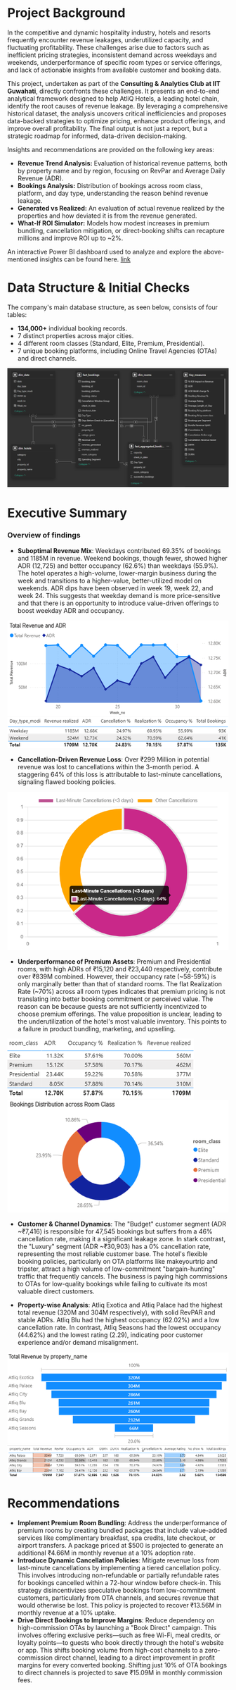 # Project Background
 In the competitive and dynamic hospitality industry, hotels and resorts frequently encounter
 revenue leakages, underutilized capacity, and fluctuating profitability. These challenges arise
 due to factors such as inefficient pricing strategies, inconsistent demand across weekdays and
 weekends, underperformance of specific room types or service offerings, and lack of actionable
 insights from available customer and booking data.
 
This project, undertaken as part of the **Consulting & Analytics Club at IIT Guwahati**, directly confronts these challenges. It presents an end-to-end analytical framework designed to help AtliQ Hotels, a leading hotel chain, identify the root causes of revenue leakage. By leveraging a comprehensive historical dataset, the analysis uncovers critical inefficiencies and proposes data-backed strategies to optimize pricing, enhance product offerings, and improve overall profitability. The final output is not just a report, but a strategic roadmap for informed, data-driven decision-making.

 Insights and recommendations are provided on the following key areas:

 - **Revenue Trend Analysis:**  Evaluation of historical revenue patterns, both by property name and by region, focusing on RevPar and Average Daily Revenue (ADR).
 - **Bookings Analysis:**  Distribution of bookings across room class, platform, and day type, understanding the reason behind revenue leakage.
 - **Generated vs Realized:**  An evaluation of actual revenue realized by the properties and how deviated it is from the revenue generated.
 - **What‑If ROI Simulator:**  Models how modest increases in premium bundling, cancellation mitigation, or direct‑booking shifts can recapture millions and improve ROI up to ~2%.

An interactive Power BI dashboard used to analyze and explore the above-mentioned insights can be found here. [link](https://app.powerbi.com/groups/me/reports/0be65715-f1d4-4d39-bb05-89f79e85f4bb/1781d5352c50911cbc29?experience=power-bi)


# Data Structure & Initial Checks
The company's main database structure, as seen below, consists of four tables:
- **134,000+** individual booking records.
- 7 distinct properties across major cities.
- 4 different room classes (Standard, Elite, Premium, Presidential).
- 7 unique booking platforms, including Online Travel Agencies (OTAs) and direct channels.
  
![Entity Relationship Diagram here](https://github.com/Jeetmajhi10/Revenue-Optimization-in-Hospitality-Sector/blob/0b524d902b77424248b6c9cf77bd99498a859a6c/Screenshot%202025-07-18%20184143.png)

# Executive Summary

### Overview of findings

- **Suboptimal Revenue Mix**: Weekdays contributed 69.35% of bookings and 1185M in revenue. Weekend bookings, though fewer, showed higher ADR (12,725) and better occupancy (62.6%) than weekdays (55.9%). The hotel operates a high-volume, lower-margin business during the week and transitions to a higher-value, better-utilized model on weekends. ADR dips have been observed in week 19, week 22, and week 24. This suggests that weekday demand is more price-sensitive and that there is an opportunity to introduce value-driven offerings to boost weekday ADR and occupancy. 

![line-chart](https://github.com/Jeetmajhi10/Revenue-Optimization-in-Hospitality-Sector/blob/bbd2fbab6b6a4f523e14cf2ed07c27f45ca9fc91/Screenshot%202025-07-22%20164636.png) ![Booking analysis](https://github.com/Jeetmajhi10/Revenue-Optimization-in-Hospitality-Sector/blob/94d6fb20489855d3ef19c70e5045f279810652be/Screenshot%202025-07-22%20122737.png) 

- **Cancellation-Driven Revenue Loss**: Over ₹299 Million in potential revenue was lost to cancellations within the 3-month period. A staggering 64% of this loss is attributable to last-minute cancellations, signaling flawed booking policies.

![last-minute](https://github.com/Jeetmajhi10/Revenue-Optimization-in-Hospitality-Sector/blob/2c90de8189b96d94fc1a226f60ca57aa1efb77a1/Screenshot%202025-07-22%20121105.png)

- **Underperformance of Premium Assets**: Premium and Presidential rooms, with high ADRs of ₹15,120 and ₹23,440 respectively, contribute over ₹839M combined. However, their occupancy rate (~58-59%) is only marginally better than that of standard rooms. The flat Realization Rate (~70%) across all room types indicates that premium pricing is not translating into better booking commitment or perceived value. The reason can be because guests are not sufficiently incentivized to choose premium offerings. The value proposition is unclear, leading to the underutilization of the hotel's most valuable inventory. This points to a failure in product bundling, marketing, and upselling.

![Table](https://github.com/Jeetmajhi10/Revenue-Optimization-in-Hospitality-Sector/blob/0730a167c3f7b377e89d25f620ec90c391e6820d/Screenshot%202025-07-22%20162641.png) ![Class-performance](https://github.com/Jeetmajhi10/Revenue-Optimization-in-Hospitality-Sector/blob/324c56923ab8b12cbd5879ff6d2168ad8f7ed3c8/Screenshot%202025-07-22%20161711.png)  

- **Customer & Channel Dynamics**: The "Budget" customer segment (ADR ~₹7,416) is responsible for 47,545 bookings but suffers from a 46% cancellation rate, making it a significant leakage zone. In stark contrast, the "Luxury" segment (ADR ~₹30,903) has a 0% cancellation rate, representing the most reliable customer base. The hotel's flexible booking policies, particularly on OTA platforms like makeyourtrip and tripster, attract a high volume of low-commitment "bargain-hunting" traffic that frequently cancels. The business is paying high commissions to OTAs for low-quality bookings while failing to cultivate its most valuable direct customers.

- **Property-wise Analysis**: Atliq Exotica and Atliq Palace had the highest total revenue (320M and 304M respectively), with solid RevPAR and stable ADRs. Atliq Blu had the highest occupancy (62.02%) and a low cancellation rate. In contrast, Atliq Seasons had the lowest occupancy (44.62%) and the lowest rating (2.29), indicating poor customer experience and/or demand misalignment.

![Property](https://github.com/Jeetmajhi10/Revenue-Optimization-in-Hospitality-Sector/blob/f8e9d3860efdc9afa3e34042735a9b2345b9dad0/Screenshot%202025-07-22%20163610.png) ![analysis](https://github.com/Jeetmajhi10/Revenue-Optimization-in-Hospitality-Sector/blob/f94d47dbf8b0a915ce895d81267e17cbe8ee914b/Screenshot%202025-07-22%20163648.png)

# Recommendations 

- **Implement Premium Room Bundling**: Address the underperformance of premium rooms by creating bundled packages that include value-added services like complimentary breakfast, spa credits, late checkout, or airport transfers. A package priced at $500 is projected to generate an additional ₹4.66M in monthly revenue at a 10% adoption rate.
- **Introduce Dynamic Cancellation Policies**: Mitigate revenue loss from last-minute cancellations by implementing a tiered cancellation policy. This involves introducing non-refundable or partially refundable rates for bookings cancelled within a 72-hour window before check-in. This strategy disincentivizes speculative bookings from low-commitment customers, particularly from OTA channels, and secures revenue that would otherwise be lost. This policy is projected to recover ₹13.56M in monthly revenue at a 10% uptake.
- **Drive Direct Bookings to Improve Margins**: Reduce dependency on high-commission OTAs by launching a "Book Direct" campaign. This involves offering exclusive perks—such as free Wi-Fi, meal credits, or loyalty points—to guests who book directly through the hotel's website or app. This shifts booking volume from high-cost channels to a zero-commission direct channel, leading to a direct improvement in profit margins for every converted booking. Shifting just 10% of OTA bookings to direct channels is projected to save ₹15.09M in monthly commission fees. 




